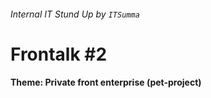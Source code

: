 ###### Internal IT Stund Up by ``ITSumma``
# Frontalk #2
#### Theme: Private front enterprise (pet-project)
